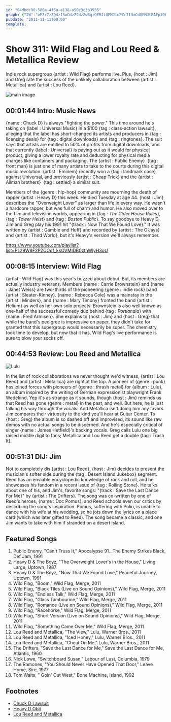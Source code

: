 ```yaml
---
id: "04dbdc90-580a-4f5a-a138-a50e3c3b3935"
graph: {"2W":"oPZr7zZ9dz13xCdzZ9dz2wBqiQEMJtQEMJtoPZr713xCdQEMJtBAEp1QEMJtQEMJtohZLDQEMJtnURON2SXEMoPZr7TrlFdoPZr72SXEMTrlFdTrlFdihyWO2wBqiBAEp1kwMtwnURONkwMtwohZLDLFKL1cseeEDYplGLFKL1CYVkNDYplGDYplGYqwmTDYplGqszeY","DR":"34jVQryPQ034jVQuLXpX34jVQucdjE34jVQD8FSx34jVQBMIV14TwjWryPQ04HajVryPQ0BLi1tucdjED8FSxWmktx4HajV4TwjW","22T":"BLsPGK1Zg4K1Zg4PMJMD8kKlhJhsRm8kKlhBAfiy8kKlhDlXk38kKlhPMJMDBQsAMPMJMDBQsAMX6cfdBHm1GBQsAM","2DV":"K1Zg4T3gxMX6cfdqYVo9X6cfdmrJMumrJMuqYVo9PSOOEmrJMuBBR8QPSOOE"}
pubdate: "2011-11-11T00:00"
template: 
---
```






# Show 311: Wild Flag and Lou Reed & Metallica Review

Indie rock supergroup {artist : Wild Flag} performs live. Plus, {host : Jim} and Greg rate the success of the unlikely collaboration between {artist : Metallica} and {artist : Lou Reed}.

![main image](https://static.soundopinions.org/images/2011/wildflag.jpg)



## 00:01:44 Intro: Music News

{name : Chuck D} is always "fighting the power." This time around he's taking on {label : Universal Music} in a $100 {tag : class-action lawsuit}, alleging that the label has short-changed its artists and producers in {tag : licensing deals} for {tag : digital downloads} and {tag : ringtones}. The suit says that artists are entitled to 50% of profits from digital downloads, and that currently {label : Universal} is paying out as it would for physical product, giving a lower royalty rate and deducting for physical media charges like containers and packaging. The {artist : Public Enemy}  {tag : front man} is just one of many artists to take to the courts during this digital music revolution. {artist : Eminem} recently won a {tag : landmark case} against Universal, and previously {artist : Cheap Trick} and the {artist : Allman brothers}  {tag : settled} a similar suit.

Members of the {genre : hip-hop} community are mourning the death of rapper {artist : Heavy D} this week. He died Tuesday at age 44. {host : Jim} describes the "Overweight Lover" as larger than life in every way. He wasn't a hardcore rapper, but was full of charm and humor. He also moved over to the film and television worlds, appearing in {tag : *The Cider House Rules*}, {tag : *Tower Heist*} and {tag : *Boston Public*}. To say goodbye to Heavy D, Jim and Greg play his 1991 hit "{track : Now That We Found Love}." It was written by {artist : Gamble and Huff} and recorded by {artist : The O'Jays} and {artist : Third World}, but it's Heavy's version we'll always remember.

https://www.youtube.com/playlist?list=PLz9W8F2PZCOof_kkOVMIDB0zthWlyH3oU



## 00:08:15 Interview: Wild Flag

{artist : Wild Flag} was this year's buzzed about debut. But, its members are actually industry veterans. Members {name : Carrie Brownstein} and {name : Janet Weiss} are two-thirds of the pioneering {genre : indie rock} band {artist : Sleater-Kinney}. {name : Rebecca Cole} was a mainstay in the {artist : Minders}, and {name : Mary Timony} fronted the band {artist : Helium} as well as her own solo projects. Brownstein is also well known as one-half of the successful comedy duo behind {tag : *Portlandia*} with {name : Fred Armisen}. She explains to {host : Jim} and {host : Greg} that while the band's pedigree is impressive on paper, they didn't take for granted that this supergroup would necessarily be super. The chemistry took time to develop, but now that it has, Wild Flag's live performance is sure to blow your socks off.



## 00:44:53 Review: Lou Reed and Metallica

![Lulu](https://static.soundopinions.org/assets/311/22T0.jpg)

In the list of rock collaborations we never thought we'd witness, {artist : Lou Reed} and {artist : Metallica} are right at the top. A pioneer of {genre : punk} has joined forces with pioneers of {genre : thrash metal} for {album : Lulu}, an album inspired by the writing of German expressionist playwright Frank Wedekind. Yep it's as strange as it sounds, though {host : Jim} reminds us that Reed has gone {genre : metal} in the past, and well. But here, he is just talking his way through the vocals. And Metallica isn't doing him any favors. Jim compares their virtuosity to the kind you'll hear at Guitar Center. To {host : Greg} the album is so dashed off and improvised, its sound like raw demos with no actual songs to be discerned. And he's especially critical of singer {name : James Hetfield}'s backing vocals. Greg calls Lulu one big raised middle digit to fans; Metallica and Lou Reed get a double {tag : Trash It}.



## 00:51:31 DIJ: Jim

Not to completely dis {artist : Lou Reed}, {host : Jim} decides to present the musician's softer side during the {tag : Desert Island Jukebox} segment. Reed has an enviable encyclopedic knowledge of rock and roll, and he showcases his fandom in a recent issue of {tag : Rolling Stone}. He talks about one of his, and Jim's, favorite songs: "{track : Save the Last Dance For Me}" by {artist : The Drifters}. The song was co-written by one of Reed's heroes, {name : Doc Pomus}, and Reed schools even our critics by describing the song's inspiration. Pomus, suffering with Polio, is unable to dance with his wife at his wedding, so he jots down the lyrics on a place card (which was later gifted to Reed). The song became a classic, and one Jim wants to take with him if stranded on a desert island.



## Featured Songs

1. Public Enemy, "Can't Truss It," Apocalypse 91...The Enemy Strikes Black, Def Jam, 1991
2. Heavy D & The Boyz, "The Overweight Lover's in the House," Living Large, Uptown, 1987
3. Heavy D & The Boyz, "Now That We Found Love," Peaceful Journey, Uptown, 1991
4. Wild Flag, "Boom," Wild Flag, Merge, 2011
5. Wild Flag, "Black Tiles (Live on Sound Opinions)," Wild Flag, Merge, 2011
6. Wild Flag, "Endless Talk," Wild Flag, Merge, 2011
7. Wild Flag, "Glass Tambourine," Wild Flag, Merge, 2011
8. Wild Flag, "Romance (Live on Sound Opinions)," Wild Flag, Merge, 2011
9. Wild Flag, "Racehorse," Wild Flag, Merge, 2011
10. Wild Flag, "Short Version (Live on Sound Opinions)," Wild Flag, Merge, 2011
11. Wild Flag, "Something Came Over Me," Wild Flag, Merge, 2011
12. Lou Reed and Metallica, "The View," Lulu, Warner Bros., 2011
13. Lou Reed and Metallica, "Iced Honey," Lulu, Warner Bros., 2011
14. Lou Reed and Metallica, "Cheat On Me," Lulu, Warner Bros., 2011
15. The Drifters, "Save the Last Dance for Me," Save the Last Dance for Me, Atlantic, 1960
16. Nick Lowe, "Switchboard Susan," Labour of Lust, Columbia, 1979
17. The Ramones, "You Should Never Have Opened That Door," Leave Home, Sire, 1977
18. Tom Waits, " Goin' Out West," Bone Machine, Island, 1992



## Footnotes

- [Chuck D Lawsuit](http://www.hollywoodreporter.com/thr-esq/chuck-d-sues-universal-music-group-256741)
- [Heavy D Obit](http://www.nytimes.com/2011/11/09/arts/music/heavy-d-rap-star-dies-at-44.html)
- [Lou Reed and Metallica](http://www.loureedmetallica.com/listen-to-lulu.php)